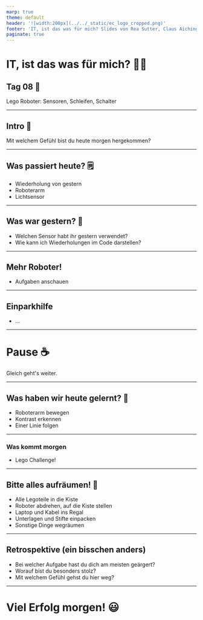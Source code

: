 ```yaml
---
marp: true
theme: default
header: '![width:200px](../../_static/ec_logo_cropped.png)'
footer: 'IT, ist das was für mich? Slides von Rea Sutter, Claus Aichinger (it-orientation@everyonecodes.io)'
paginate: true
---
```


# IT, ist das was für mich? 👩‍💻

## Tag 08 🎈

Lego Roboter: Sensoren, Schleifen, Schalter

---

## Intro 🌅

Mit welchem Gefühl bist du heute morgen hergekommen?

---

## Was passiert heute? 🗒️

* Wiederholung von gestern
* Roboterarm
* Lichtsensor

---

## Was war gestern? 🤔

* Welchen Sensor habt ihr gestern verwendet?
* Wie kann ich Wiederholungen im Code darstellen?

---

## Mehr Roboter!

* Aufgaben anschauen

---

## Einparkhilfe

* ...

---

# Pause ☕

Gleich geht's weiter.

---

## Was haben wir heute gelernt? 📝

* Roboterarm bewegen
* Kontrast erkennen
* Einer Linie folgen

---

### Was kommt morgen

* Lego Challenge!

---

## Bitte alles aufräumen! 🧹

* Alle Legoteile in die Kiste
* Roboter abdrehen, auf die Kiste stellen
* Laptop und Kabel ins Regal
* Unterlagen und Stifte einpacken
* Sonstige Dinge wegräumen

---

## Retrospektive (ein bisschen anders)

* Bei welcher Aufgabe hast du dich am meisten geärgert?
* Worauf bist du besonders stolz?
* Mit welchem Gefühl gehst du hier weg?

---

# Viel Erfolg morgen! 😃
